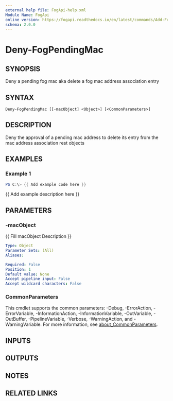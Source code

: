 ```yaml
---
external help file: FogApi-help.xml
Module Name: FogApi
online version: https://fogapi.readthedocs.io/en/latest/commands/Add-FogHostMac
schema: 2.0.0
---
```


# Deny-FogPendingMac

## SYNOPSIS
Deny a pending fog mac aka delete a fog mac address association entry

## SYNTAX

```
Deny-FogPendingMac [[-macObject] <Object>] [<CommonParameters>]
```

## DESCRIPTION
Deny the approval of a pending mac address to delete its entry from the mac address association rest objects

## EXAMPLES

### Example 1
```powershell
PS C:\> {{ Add example code here }}
```

{{ Add example description here }}

## PARAMETERS

### -macObject
{{ Fill macObject Description }}

```yaml
Type: Object
Parameter Sets: (All)
Aliases:

Required: False
Position: 1
Default value: None
Accept pipeline input: False
Accept wildcard characters: False
```

### CommonParameters
This cmdlet supports the common parameters: -Debug, -ErrorAction, -ErrorVariable, -InformationAction, -InformationVariable, -OutVariable, -OutBuffer, -PipelineVariable, -Verbose, -WarningAction, and -WarningVariable. For more information, see [about_CommonParameters](http://go.microsoft.com/fwlink/?LinkID=113216).

## INPUTS

## OUTPUTS

## NOTES

## RELATED LINKS
